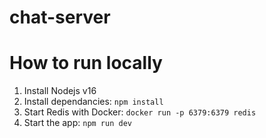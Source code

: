 # chat-server

# How to run locally
1. Install Nodejs v16
2. Install dependancies: `npm install`
3. Start Redis with Docker: `docker run -p 6379:6379 redis`
4. Start the app: `npm run dev`
